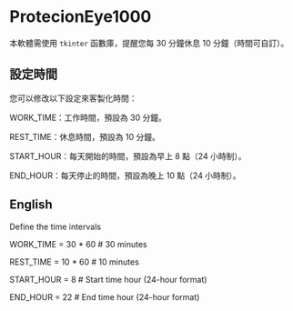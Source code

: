 # ProtecionEye1000

本軟體需使用 `tkinter` 函數庫，提醒您每 30 分鐘休息 10 分鐘（時間可自訂）。

## 設定時間

您可以修改以下設定來客製化時間：

WORK_TIME：工作時間，預設為 30 分鐘。

REST_TIME：休息時間，預設為 10 分鐘。

START_HOUR：每天開始的時間，預設為早上 8 點（24 小時制）。

END_HOUR：每天停止的時間，預設為晚上 10 點（24 小時制）。




## English

Define the time intervals

WORK_TIME = 30 * 60  # 30 minutes

REST_TIME = 10 * 60  # 10 minutes

START_HOUR = 8      # Start time hour (24-hour format)

END_HOUR = 22       # End time hour (24-hour format)

